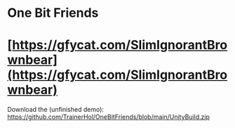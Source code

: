 # One Bit Friends

# [https://gfycat.com/SlimIgnorantBrownbear](https://gfycat.com/SlimIgnorantBrownbear)

Download the (unfinished demo): https://github.com/TrainerHol/OneBitFriends/blob/main/UnityBuild.zip
